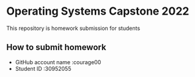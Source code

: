 # Operating Systems Capstone 2022

This repository is homework submission for students

## How to submit homework

- GitHub account name :courage00
- Student ID :30952055


